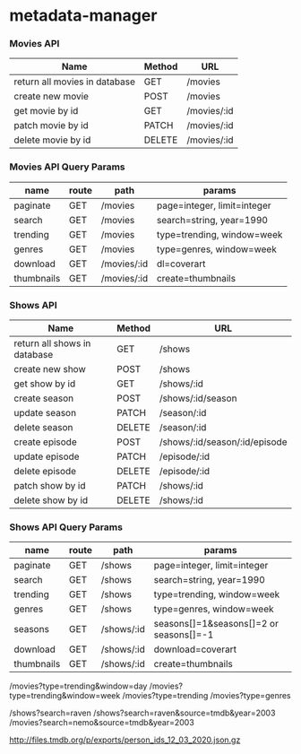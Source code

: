 # metadata-manager


### Movies API
Name | Method | URL
--- | --- | --- | 
return all movies in database | GET | /movies
create new movie | POST | /movies
get movie by id | GET | /movies/:id
patch movie by id | PATCH | /movies/:id
delete movie by id | DELETE | /movies/:id

### Movies API Query Params
name | route | path | params 
--- | --- | --- | --- |
paginate | GET | /movies | page=integer, limit=integer
search | GET | /movies | search=string, year=1990
trending | GET | /movies | type=trending, window=week
genres | GET | /movies | type=genres, window=week
download | GET | /movies/:id| dl=coverart
thumbnails | GET | /movies/:id| create=thumbnails


### Shows API
Name | Method | URL
--- | --- | --- | 
return all shows in database | GET | /shows
create new show | POST | /shows
get show by id | GET | /shows/:id
create season | POST | /shows/:id/season
update season | PATCH | /season/:id
delete season | DELETE | /season/:id
create episode | POST | /shows/:id/season/:id/episode
update episode | PATCH | /episode/:id
delete episode | DELETE | /episode/:id
patch show by id | PATCH | /shows/:id
delete show by id | DELETE | /shows/:id

### Shows API Query Params
name | route | path | params 
--- | --- | --- | --- |
paginate | GET | /shows | page=integer, limit=integer
search | GET | /shows | search=string, year=1990
trending | GET | /shows | type=trending, window=week
genres | GET | /shows | type=genres, window=week
seasons | GET | /shows/:id| seasons[]=1&seasons[]=2 or seasons[]=-1
download | GET | /shows/:id| download=coverart
thumbnails | GET | /shows/:id| create=thumbnails



/movies?type=trending&window=day
/movies?type=trending&window=week
/movies?type=trending
/movies?type=genres


/shows?search=raven
/shows?search=raven&source=tmdb&year=2003
/movies?search=nemo&source=tmdb&year=2003


http://files.tmdb.org/p/exports/person_ids_12_03_2020.json.gz